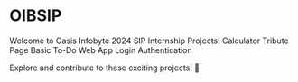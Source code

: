 # OIBSIP
Welcome to Oasis Infobyte 2024 SIP Internship Projects!
Calculator
Tribute Page
Basic To-Do Web App
Login Authentication

Explore and contribute to these exciting projects! 🚀
